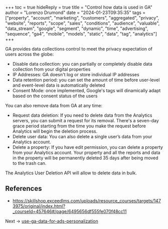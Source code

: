+++
toc = true
hideReply = true
title = "Control how data is used in GA"
author = "Lorenzo Drumond"
date = "2024-01-23T09:35:35"
tags = ["property",  "account",  "marketing",  "customers",  "aggregated",  "privacy",  "website",  "reports",  "scope",  "sales",  "conditions",  "audience",  "valuable",  "data_stream",  "google",  "segment",  "dynamic",  "time",  "advertising",  "sequence",  "ga4",  "mobile",  "models",  "static",  "data",  "tag",  "analytics"]
+++


GA provides data collections control to meet the privacy expectation of users across the globe:
- Disable data collection: you can partially or completely disable data collection from your digital properties
- IP Addresses: GA doesn't log or store individual IP addresses
- Data retention period: you can set the amount of time before user-level and event-level data is automatically deleted
- Consent Mode: once implemented, Google's tags will dinamically adapt based on the consent status of the users

You can also remove data from GA at any time:
- Request data deletion: If you need to delete data from the Analytics servers, you can submit a request for its removal. There's a seven-day grace period starting from the time you make the request before Analytics will begin the deletion process.
- Delete user data: You can also delete a single user’s data from your Analytics account.
- Delete a property: If you have edit permission, you can delete a property from your Analytics account. Your property and all the reports and data in the property will be permanently deleted 35 days after being moved to the trash can.

The Analytics User Deletion API will allow to delete data in bulk.

## References
- https://skillshop.exceedlms.com/uploads/resource_courses/targets/1473975/original/index.html?_courseId=457646#/page/6495656df555fe070f48cc11

Next -> [use-ga-data-for-ads-personalization](/wiki/use-ga-data-for-ads-personalization/)
